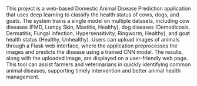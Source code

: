 This project is a web-based Domestic Animal Disease Prediction application that uses deep learning to classify the health status of cows, dogs, and goats. The system trains a single model on multiple datasets, including cow diseases (FMD, Lumpy Skin, Mastitis, Healthy), dog diseases (Demodicosis, Dermatitis, Fungal Infection, Hypersensitivity, Ringworm, Healthy), and goat health status (Healthy, Unhealthy). Users can upload images of animals through a Flask web interface, where the application preprocesses the images and predicts the disease using a trained CNN model. The results, along with the uploaded image, are displayed on a user-friendly web page. This tool can assist farmers and veterinarians in quickly identifying common animal diseases, supporting timely intervention and better animal health management.
